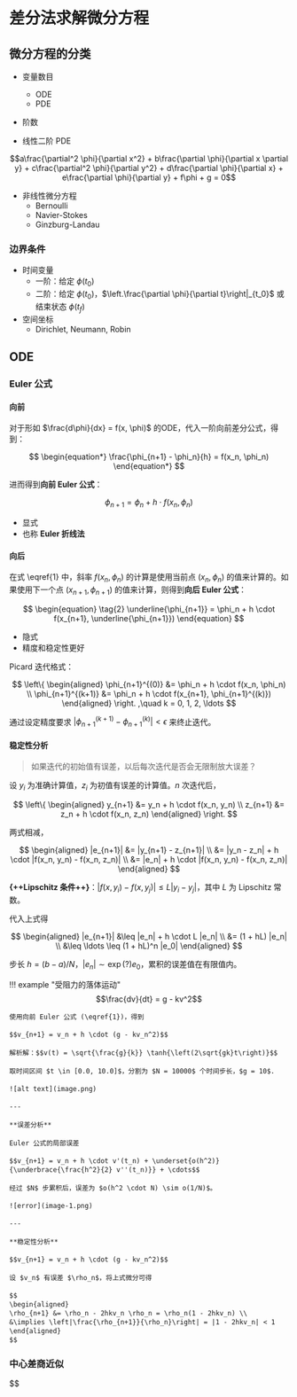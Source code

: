 # 差分法求解微分方程

## 微分方程的分类

- 变量数目
    - ODE
    - PDE
- 阶数

- 线性二阶 PDE
    
$$a\frac{\partial^2 \phi}{\partial x^2} + b\frac{\partial \phi}{\partial x \partial y} + c\frac{\partial^2 \phi}{\partial y^2} + d\frac{\partial \phi}{\partial x} + e\frac{\partial \phi}{\partial y} + f\phi + g = 0$$

- 非线性微分方程
    - Bernoulli
    - Navier-Stokes
    - Ginzburg-Landau

### 边界条件

- 时间变量
    - 一阶：给定 $\phi(t_0)$
    - 二阶：给定 $\phi(t_0)$，$\left.\frac{\partial \phi}{\partial t}\right|_{t_0}$ 或结束状态 $\phi(t_f)$
- 空间坐标
    - Dirichlet, Neumann, Robin

## ODE

### Euler 公式

#### 向前

对于形如 $\frac{d\phi}{dx} = f(x, \phi)$ 的ODE，代入一阶向前差分公式，得到：

$$
\begin{equation*}
\frac{\phi_{n+1} - \phi_n}{h} = f(x_n, \phi_n)
\end{equation*}
$$

进而得到**向前 Euler 公式**：

$$
\begin{equation} \tag{1} \label{1}
    \phi_{n+1} = \phi_n + h \cdot f(x_n, \phi_n)
\end{equation}
$$

- 显式
- 也称 **Euler 折线法**

#### 向后

在式 \eqref{1} 中，斜率 $f(x_n, \phi_n)$ 的计算是使用当前点 $(x_n, \phi_n)$ 的值来计算的。如果使用下一个点 $(x_{n+1}, \phi_{n+1})$ 的值来计算，则得到**向后 Euler 公式**：

$$
\begin{equation} \tag{2}
    \underline{\phi_{n+1}} = \phi_n + h \cdot f(x_{n+1}, \underline{\phi_{n+1}})
\end{equation}
$$

- 隐式
- 精度和稳定性更好

Picard 迭代格式：

$$
\left\{
\begin{aligned}
    \phi_{n+1}^{(0)} &= \phi_n + h \cdot f(x_n, \phi_n) \\
    \phi_{n+1}^{(k+1)} &= \phi_n + h \cdot f(x_{n+1}, \phi_{n+1}^{(k)})
\end{aligned}
\right.
,\quad k = 0, 1, 2, \ldots
$$

通过设定精度要求 $\left|\phi_{n+1}^{(k+1)} - \phi_{n+1}^{(k)}\right| < \epsilon$ 来终止迭代。

#### 稳定性分析

> 如果迭代的初始值有误差，以后每次迭代是否会无限制放大误差？

设 $y_i$ 为准确计算值，$z_i$ 为初值有误差的计算值。$n$ 次迭代后，

$$
\left\{
\begin{aligned}
    y_{n+1} &= y_n + h \cdot f(x_n, y_n) \\
    z_{n+1} &= z_n + h \cdot f(x_n, z_n)
\end{aligned}
\right.
$$

两式相减，

$$
\begin{aligned}
    |e_{n+1}| &= |y_{n+1} - z_{n+1}| \\
    &= |y_n - z_n| + h \cdot |f(x_n, y_n) - f(x_n, z_n)| \\
    &= |e_n| + h \cdot |f(x_n, y_n) - f(x_n, z_n)|
\end{aligned}
$$

**{++Lipschitz 条件++}**：$|f(x, y_i) -f(x, y_j)| \leq L |y_i - y_j|$，其中 $L$ 为 Lipschitz 常数。

代入上式得

$$
\begin{aligned}
    |e_{n+1}| &\leq |e_n| + h \cdot L |e_n| \\
    &= (1 + hL) |e_n| \\
    &\leq \ldots \leq (1 + hL)^n |e_0|
\end{aligned}
$$

步长 $h = (b-a)/N$，$|e_n| \sim \exp{(?)} e_0$，累积的误差值在有限值内。

!!! example "受阻力的落体运动"
    $$\frac{dv}{dt} = g - kv^2$$

    使用向前 Euler 公式 (\eqref{1})，得到

    $$v_{n+1} = v_n + h \cdot (g - kv_n^2)$$

    解析解：$$v(t) = \sqrt{\frac{g}{k}} \tanh{\left(2\sqrt{gk}t\right)}$$

    取时间区间 $t \in [0.0, 10.0]$，分割为 $N = 10000$ 个时间步长，$g = 10$.

    ![alt text](image.png)

    ---

    **误差分析**

    Euler 公式的局部误差

    $$v_{n+1} = v_n + h \cdot v'(t_n) + \underset{o(h^2)}{\underbrace{\frac{h^2}{2} v''(t_n)}} + \cdots$$

    经过 $N$ 步累积后，误差为 $o(h^2 \cdot N) \sim o(1/N)$。

    ![error](image-1.png)

    ---

    **稳定性分析**

    $$v_{n+1} = v_n + h \cdot (g - kv_n^2)$$

    设 $v_n$ 有误差 $\rho_n$，将上式微分可得

    $$
    \begin{aligned}
    \rho_{n+1} &= \rho_n - 2hkv_n \rho_n = \rho_n(1 - 2hkv_n) \\
    &\implies \left|\frac{\rho_{n+1}}{\rho_n}\right| = |1 - 2hkv_n| < 1
    \end{aligned}
    $$

### 中心差商近似

$$
